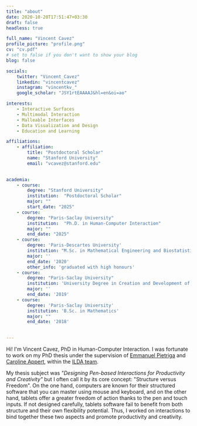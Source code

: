 ```yaml
---
title: "about"
date: 2020-10-20T17:51:47+03:30
draft: false
headless: true

full_name: "Vincent Cavez"
profile_picture: "profile.png"
cv: "cv.pdf"
# set to false if you don't want to show your blog
blog: false

socials:
    twitter: "Vincent_Cavez"
    linkedin: "vincentcavez"
    instagram: "vincentkv_"
    google_scholar: "JSY1rtEAAAAJ&hl=en&oi=ao"

interests:
    - Interactive Surfaces
    - Multimodal Interaction
    - Malleable Interfaces
    - Data Visualization and Design
    - Education and Learning

affiliations:
    - affiliation:
        title: "Postdoctoral Scholar"
        name: "Stanford University"
        email: "vcavez@stanford.edu"
   

academia:
    - course:
        degree: "Stanford University"
        institution:  "Postdoctoral Scholar"
        major: ""
        start_date: "2025"
    - course:
        degree: "Paris-Saclay University"
        institution:  "Ph.D. in Human-Computer Interaction"
        major: ""
        end_date: "2025"
    - course:
        degree: 'Paris-Descartes University'
        institution: "M.Sc. in Mathematical Engineering and Biostatistics"
        major: ''
        end_date: '2020'
        other_info: 'graduated with high honours'
    - course:
        degree: "Paris-Saclay University"
        institution: 'University Degree in Creation and Development of Innovative Start-ups'
        major: ''
        end_date: '2019'
    - course:
        degree: 'Paris-Saclay University'
        institution: 'B.Sc. in Mathematics'
        major: ""
        end_date: '2018'

       
---
```




Hi! I'm Vincent Cavez, PhD in Human-Computer Interaction. I was fortunate to work on my PhD thesis under the supervision of [Emmanuel Pietriga][7] and [Caroline Appert][8], within the [ILDA team][2].

My thesis subject was _"Designing Pen-based Interactions for Productivity and Creativity"_ but I often call it by its core concept: "Structure versus Freedom". On the one hand, computers are known for their structured software that you can master using mouse and keyboard, and on the other hand, tablets offer a greater freedom of action thanks to the pen and touch inputs. If not designed carefully, tablets software fail to benefit from both structure and their own flexibility potential. Thus, I worked on interactions to bind together these two aspects and promote productivity and creativity.

[1]: https://www.universite-paris-saclay.fr/en
[2]: https://ilda.saclay.inria.fr/
[3]: https://www.lisn.upsaclay.fr/
[4]: https://www.limsi.fr/en/
[5]: https://www.lri.fr/
[6]: https://www.theses.fr/s297907
[7]: https://pages.saclay.inria.fr/emmanuel.pietriga/
[8]: https://www.lri.fr/~appert/
